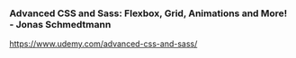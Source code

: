 ### Advanced CSS and Sass: Flexbox, Grid, Animations and More! - Jonas Schmedtmann
https://www.udemy.com/advanced-css-and-sass/
